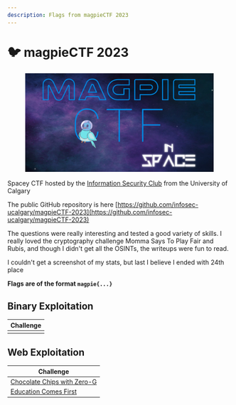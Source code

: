 ```yaml
---
description: Flags from magpieCTF 2023
---
```


# 🐦 magpieCTF 2023

<figure><img src="../../.gitbook/assets/image (16).png" alt=""><figcaption></figcaption></figure>

Spacey CTF hosted by the [Information Security Club](https://infosecucalgary.ca/) from the University of Calgary

The public GitHub repository is here [https://github.com/infosec-ucalgary/magpieCTF-2023](https://github.com/infosec-ucalgary/magpieCTF-2023)

The questions were really interesting and tested a good variety of skills. I really loved the cryptography challenge Momma Says To Play Fair and Rubis, and though I didn't get all the OSINTs, the writeups were fun to read.

I couldn't get a screenshot of my stats, but last I believe I ended with 24th place

**Flags are of the format `magpie{...}`**

## Binary Exploitation

| Challenge |
| --------- |
|           |

## Web Exploitation

| Challenge                                                     |
| ------------------------------------------------------------- |
| [Chocolate Chips with Zero-G](chocolate-chips-with-zero-g.md) |
| [Education Comes First](education-comes-first.md)             |
